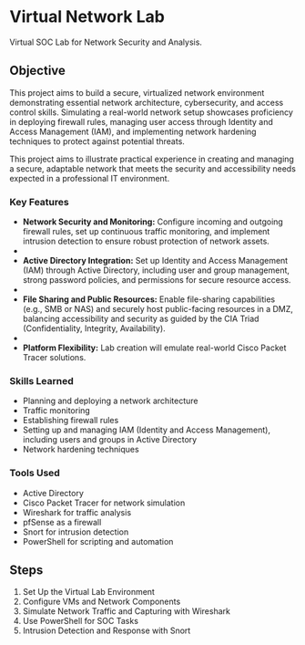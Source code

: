 # Virtual Network Lab

Virtual SOC Lab for Network Security and Analysis. 

## Objective

This project aims to build a secure, virtualized network environment demonstrating essential network architecture, cybersecurity, and access control skills. Simulating a real-world network setup showcases proficiency in deploying firewall rules, managing user access through Identity and Access Management (IAM), and implementing network hardening techniques to protect against potential threats.

This project aims to illustrate practical experience in creating and managing a secure, adaptable network that meets the security and accessibility needs expected in a professional IT environment.

### Key Features

- <b>Network Security and Monitoring:</b> Configure incoming and outgoing firewall rules, set up continuous traffic monitoring, and implement intrusion detection to ensure robust protection of network assets.
- 
- <b>Active Directory Integration:</b> Set up Identity and Access Management (IAM) through Active Directory, including user and group management, strong password policies, and permissions for secure resource access.
- 
- <b>File Sharing and Public Resources:</b> Enable file-sharing capabilities (e.g., SMB or NAS) and securely host public-facing resources in a DMZ, balancing accessibility and security as guided by the CIA Triad (Confidentiality, Integrity, Availability).
- 
- <b>Platform Flexibility:</b> Lab creation will emulate real-world Cisco Packet Tracer solutions.

### Skills Learned

- Planning and deploying a network architecture 
- Traffic monitoring 
- Establishing firewall rules 
- Setting up and managing IAM (Identity and Access Management), including users and groups in Active Directory 
- Network hardening techniques

### Tools Used

- Active Directory
- Cisco Packet Tracer for network simulation
- Wireshark for traffic analysis
- pfSense as a firewall
- Snort for intrusion detection
- PowerShell for scripting and automation

## Steps
<!-- drag & drop screenshots here or use imgur and reference them using imgsrc -->
<!-- Every screenshot should have some text explaining what the screenshot is about. -->
1. Set Up the Virtual Lab Environment
2. Configure VMs and Network Components
3. Simulate Network Traffic and Capturing with Wireshark
4. Use PowerShell for SOC Tasks
5. Intrusion Detection and Response with Snort
